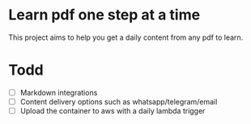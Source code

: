 # Learn pdf one step at a time
This project aims to help you get a daily content from any pdf to learn.

# Todd 
- [ ] Markdown integrations
- [ ] Content delivery options such as   whatsapp/telegram/email
- [ ] Upload the container to aws with a daily lambda trigger 